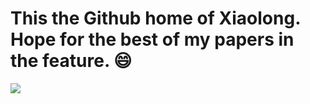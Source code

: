 # This the Github home of Xiaolong. Hope for the best of my papers in the feature. 😄
<img align="middle" src="https://github-readme-stats.vercel.app/api?username=Xiaolong-RRL&show_icons=true&theme=tokyonight&count_private=true" />

<!-- ### Hi ther -->

<!--
**Xiaolong-RRL/Xiaolong** is a ✨ _special_ ✨ repository because its `README.md` (this file) appears on your GitHub profile.

Here are some ideas to get you started:

- 🔭 I’m currently working on ...
- 🌱 I’m currently learning ...
- 👯 I’m looking to collaborate on ...
- 🤔 I’m looking for help with ...
- 💬 Ask me about ...
- 📫 How to reach me: ...
- 😄 Pronouns: ...
- ⚡ Fun fact: ...
-->
